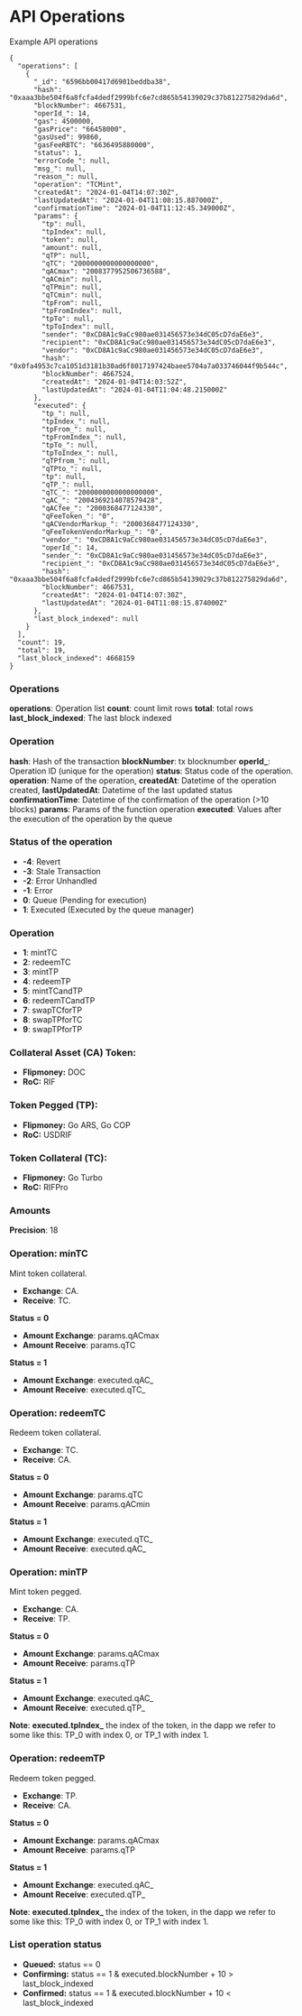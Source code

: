 # API Operations

Example API operations

```
{
  "operations": [
    {
      "_id": "6596bb00417d6901beddba38",
      "hash": "0xaaa3bbe504f6a8fcfa4dedf2999bfc6e7cd865b54139029c37b812275829da6d",
      "blockNumber": 4667531,
      "operId_": 14,
      "gas": 4500000,
      "gasPrice": "66458000",
      "gasUsed": 99860,
      "gasFeeRBTC": "6636495880000",
      "status": 1,
      "errorCode_": null,
      "msg_": null,
      "reason_": null,
      "operation": "TCMint",
      "createdAt": "2024-01-04T14:07:30Z",
      "lastUpdatedAt": "2024-01-04T11:08:15.887000Z",
      "confirmationTime": "2024-01-04T11:12:45.349000Z",
      "params": {
        "tp": null,
        "tpIndex": null,
        "token": null,
        "amount": null,
        "qTP": null,
        "qTC": "2000000000000000000",
        "qACmax": "2008377952506736588",
        "qACmin": null,
        "qTPmin": null,
        "qTCmin": null,
        "tpFrom": null,
        "tpFromIndex": null,
        "tpTo": null,
        "tpToIndex": null,
        "sender": "0xCD8A1c9aCc980ae031456573e34dC05cD7daE6e3",
        "recipient": "0xCD8A1c9aCc980ae031456573e34dC05cD7daE6e3",
        "vendor": "0xCD8A1c9aCc980ae031456573e34dC05cD7daE6e3",
        "hash": "0x0fa4953c7ca1051d3181b30ad6f8017197424baee5704a7a033746044f9b544c",
        "blockNumber": 4667524,
        "createdAt": "2024-01-04T14:03:52Z",
        "lastUpdatedAt": "2024-01-04T11:04:48.215000Z"
      },
      "executed": {
        "tp_": null,
        "tpIndex_": null,
        "tpFrom_": null,
        "tpFromIndex_": null,
        "tpTo_": null,
        "tpToIndex_": null,
        "qTPfrom_": null,
        "qTPto_": null,
        "tp": null,
        "qTP_": null,
        "qTC_": "2000000000000000000",
        "qAC_": "2004369214078579428",
        "qACfee_": "2000368477124330",
        "qFeeToken_": "0",
        "qACVendorMarkup_": "2000368477124330",
        "qFeeTokenVendorMarkup_": "0",
        "vendor_": "0xCD8A1c9aCc980ae031456573e34dC05cD7daE6e3",
        "operId_": 14,
        "sender_": "0xCD8A1c9aCc980ae031456573e34dC05cD7daE6e3",
        "recipient_": "0xCD8A1c9aCc980ae031456573e34dC05cD7daE6e3",
        "hash": "0xaaa3bbe504f6a8fcfa4dedf2999bfc6e7cd865b54139029c37b812275829da6d",
        "blockNumber": 4667531,
        "createdAt": "2024-01-04T14:07:30Z",
        "lastUpdatedAt": "2024-01-04T11:08:15.874000Z"
      },
      "last_block_indexed": null
    }
  ],
  "count": 19,
  "total": 19,
  "last_block_indexed": 4668159
}
```

### Operations

**operations**: Operation list
**count**: count limit rows
**total**: total rows
**last_block_indexed**: The last block indexed

### Operation

**hash**: Hash of the transaction
**blockNumber**: tx blocknumber
**operId_**: Operation ID (unique for the operation)
**status**: Status code of the operation.
**operation**: Name of the operation,
**createdAt**: Datetime of the operation created,
**lastUpdatedAt**: Datetime of the last updated status
**confirmationTime**: Datetime of the confirmation of the operation (>10 blocks)
**params**: Params of the function operation
**executed**: Values after the execution of the operation by the queue

### Status of the operation

* **-4**: Revert
* **-3**: Stale Transaction
* **-2**: Error Unhandled
* **-1**: Error
* **0**: Queue (Pending for execution)
* **1**: Executed (Executed by the queue manager)

### Operation

* **1**: mintTC
* **2**: redeemTC
* **3**: mintTP
* **4**: redeemTP
* **5**: mintTCandTP
* **6**: redeemTCandTP
* **7**: swapTCforTP
* **8**: swapTPforTC
* **9**: swapTPforTP


### Collateral Asset (CA) Token:

* **Flipmoney:** DOC
* **RoC:** RIF


### Token Pegged (TP):

* **Flipmoney:** Go ARS, Go COP
* **RoC:** USDRIF


### Token Collateral  (TC):

* **Flipmoney:** Go Turbo
* **RoC:** RIFPro


### Amounts

**Precision**: 18

### Operation: minTC

Mint token collateral.

* **Exchange**: CA. 
* **Receive**: TC. 

**Status = 0**
* **Amount Exchange**: params.qACmax
* **Amount Receive**: params.qTC
  
**Status = 1**
* **Amount Exchange**: executed.qAC_
* **Amount Receive**: executed.qTC_


### Operation: redeemTC

Redeem token collateral.

* **Exchange**: TC.
* **Receive**: CA. 

**Status = 0**
* **Amount Exchange**: params.qTC
* **Amount Receive**: params.qACmin

**Status = 1**
* **Amount Exchange**: executed.qTC_
* **Amount Receive**: executed.qAC_



### Operation: minTP

Mint token pegged.

* **Exchange**: CA.
* **Receive**: TP. 

**Status = 0**
* **Amount Exchange**: params.qACmax
* **Amount Receive**: params.qTP

**Status = 1**
* **Amount Exchange**: executed.qAC_
* **Amount Receive**: executed.qTP_


**Note**: **executed.tpIndex_** the index of the token, in the dapp we refer to some like this: 
TP_0 with index 0, or TP_1 with index 1. 

### Operation: redeemTP

Redeem token pegged.

* **Exchange**: TP.
* **Receive**: CA. 

**Status = 0**
* **Amount Exchange**: params.qACmax
* **Amount Receive**: params.qTP

**Status = 1**
* **Amount Exchange**: executed.qAC_
* **Amount Receive**: executed.qTP_

**Note**: **executed.tpIndex_** the index of the token, in the dapp we refer to some like this:
TP_0 with index 0, or TP_1 with index 1.


### List operation status

* **Queued:** status == 0
* **Confirming:** status == 1 & executed.blockNumber + 10 > last_block_indexed
* **Confirmed:** status == 1 & executed.blockNumber + 10 < last_block_indexed